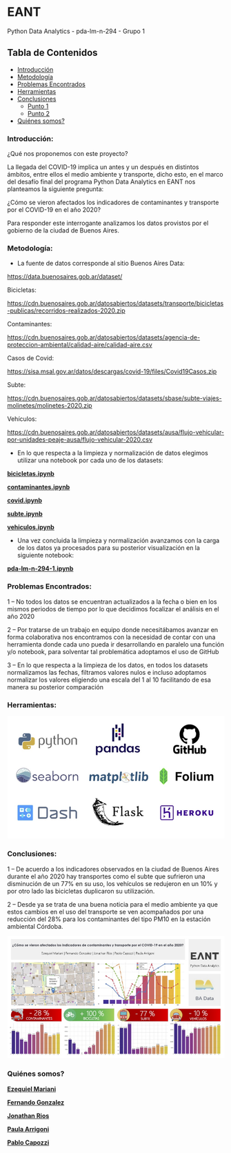 # EANT

Python Data Analytics - pda-lm-n-294 - Grupo 1

## Tabla de Contenidos

- [Introducción](#introducción)   
- [Metodología](#metodo)
- [Problemas Encontrados](#problemas)
- [Herramientas](#herramientas)
- [Conclusiones](#conclusiones)
    - [Punto 1](#c-uno)
    - [Punto 2](#c-dos)
- [Quiénes somos?](#quienes_somos)

<h3> Introducción:
<a name="introducción"></a>
</h3>

¿Qué nos proponemos con este proyecto?

La llegada del COVID-19 implica un antes y un después en distintos ámbitos, entre ellos el medio ambiente y transporte, dicho esto, en el marco del desafío final del programa Python Data Analytics en EANT nos planteamos la siguiente pregunta:

¿Cómo se vieron afectados los indicadores de contaminantes y transporte por el COVID-19 en el año 2020?

Para responder este interrogante analizamos los datos provistos por el gobierno de la ciudad de Buenos Aires.

<h3> Metodología:
<a name="metodo"></a>
</h3>

- La fuente de datos corresponde al sitio Buenos Aires Data:

https://data.buenosaires.gob.ar/dataset/

Bicicletas:

https://cdn.buenosaires.gob.ar/datosabiertos/datasets/transporte/bicicletas-publicas/recorridos-realizados-2020.zip

Contaminantes:

https://cdn.buenosaires.gob.ar/datosabiertos/datasets/agencia-de-proteccion-ambiental/calidad-aire/calidad-aire.csv

Casos de Covid:

https://sisa.msal.gov.ar/datos/descargas/covid-19/files/Covid19Casos.zip

Subte:

https://cdn.buenosaires.gob.ar/datosabiertos/datasets/sbase/subte-viajes-molinetes/molinetes-2020.zip

Vehículos:

https://cdn.buenosaires.gob.ar/datosabiertos/datasets/ausa/flujo-vehicular-por-unidades-peaje-ausa/flujo-vehicular-2020.csv

- En lo que respecta a la limpieza y normalización de datos elegimos utilizar una notebook por cada uno de los datasets:

**[bicicletas.ipynb]**

**[contaminantes.ipynb]**

**[covid.ipynb]**

**[subte.ipynb]**

**[vehiculos.ipynb]**


- Una vez concluida la limpieza y normalización avanzamos con la carga de los datos ya procesados para su posterior visualización en la siguiente notebook:

**[pda-lm-n-294-1.ipynb]**

<h3> Problemas Encontrados:
<a name="problemas"></a>
</h3>

1 – No todos los datos se encuentran actualizados a la fecha o bien en los mismos periodos de tiempo por lo que decidimos focalizar el análisis en el año 2020

2 – Por tratarse de un trabajo en equipo donde necesitábamos avanzar en forma colaborativa nos encontramos con la necesidad de contar con una herramienta donde cada uno pueda ir desarrollando en paralelo una función y/o notebook, para solventar tal problemática adoptamos el uso de GitHub

3 – En lo que respecta a la limpieza de los datos, en todos los datasets normalizamos las fechas, filtramos valores nulos e incluso adoptamos normalizar los valores eligiendo una escala del 1 al 10 facilitando de esa manera su posterior comparación

<h3> Herramientas:
<a name="herramientas"></a>
</h3>

<img src="https://github.com/fernandorgonzalez/cursos-eant-python_data_analytics-proyecto/blob/main/herramientas.jpg">

<h3> Conclusiones:
<a name="conclusiones"></a>
</h3>
<a name="c-uno"></a>
1 – De acuerdo a los indicadores observados en la ciudad de Buenos Aires durante el año 2020 hay transportes como el subte que sufrieron una disminución de un 77% en su uso, los vehículos se redujeron en un 10% y por otro lado las bicicletas duplicaron su utilización.


<a name="c-dos"></a>

2 – Desde ya se trata de una buena noticia para el medio ambiente ya que estos cambios en el uso del transporte se ven acompañados por una reducción del 28% para los contaminantes del tipo PM10 en la estación ambiental Córdoba.

<img src="https://github.com/fernandorgonzalez/cursos-eant-python_data_analytics-proyecto/blob/main/pda-lm-n-294-1.jpeg">

<h3> Quiénes somos?
<a name="quienes_somos"></a>
</h3>

**[Ezequiel Mariani]**

**[Fernando Gonzalez]**

**[Jonathan Rios]**

**[Paula Arrigoni]**

**[Pablo Capozzi]**

[GitHub]: https://github.com/fernandorgonzalez/cursos-eant-python_data_analytics-proyecto
[Dash]: https://plotly.com/dash/
[Flask]: https://flask.palletsprojects.com/en/2.0.x/
[Ezequiel Mariani]: https://www.linkedin.com/in/ezequiel-mariani/
[Fernando Gonzalez]: https://www.linkedin.com/in/fernandorodolfogonzalez/
[Jonathan Rios]: https://www.linkedin.com/in/jonathanrios11/
[Paula Arrigoni]: https://www.linkedin.com/in/maría-paula-arrigoni-6a306592
[Pablo Capozzi]: https://www.linkedin.com/in/ing-pablo-capozzi-3a347012/
[contaminantes.ipynb]: https://github.com/fernandorgonzalez/cursos-eant-python_data_analytics-proyecto/blob/main/contaminantes.ipynb
[covid.ipynb]: https://github.com/fernandorgonzalez/cursos-eant-python_data_analytics-proyecto/blob/main/covid.ipynb
[bicicletas.ipynb]: https://github.com/fernandorgonzalez/cursos-eant-python_data_analytics-proyecto/blob/main/bicicletas.ipynb
[subte.ipynb]: https://github.com/fernandorgonzalez/cursos-eant-python_data_analytics-proyecto/blob/main/subte.ipynb
[vehiculos.ipynb]: https://github.com/fernandorgonzalez/cursos-eant-python_data_analytics-proyecto/blob/main/vehiculos.ipynb
[pda-lm-n-294-1.ipynb]: https://github.com/fernandorgonzalez/cursos-eant-python_data_analytics-proyecto/blob/main/pda-lm-n-294-1.ipynb














